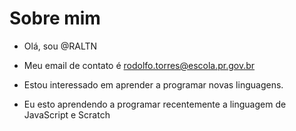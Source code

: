 #  Sobre mim

- Olá, sou @RALTN

- Meu email de contato é rodolfo.torres@escola.pr.gov.br

- Estou interessado em aprender  a programar novas linguagens.

- Eu esto aprendendo a programar recentemente a linguagem de JavaScript e Scratch
